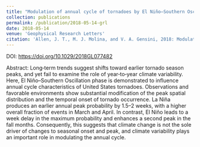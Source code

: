 ```yaml
---
title: "Modulation of annual cycle of tornadoes by El Niño–Southern Oscillation"
collection: publications
permalink: /publication/2018-05-14-grl
date: 2018-05-14
venue: 'Geophysical Research Letters'
citation: 'Allen, J. T., M. J. Molina, and V. A. Gensini, 2018: Modulation of annual cycle of tornadoes by El Niño–Southern Oscillation. <i>Geophysical Research Letters</i>. 45, 5708-5717.'
---
```


DOI: <https://doi.org/10.1029/2018GL077482>

Abstract: Long‐term trends suggest shifts toward earlier tornado season peaks, and yet fail to examine the role of year‐to‐year climate variability. Here, El Niño–Southern Oscillation phase is demonstrated to influence annual cycle characteristics of United States tornadoes. Observations and favorable environments show substantial modification of the peak spatial distribution and the temporal onset of tornado occurrence. La Niña produces an earlier annual peak probability by 1.5–2 weeks, with a higher overall fraction of events in March and April. In contrast, El Niño leads to a week delay in the maximum probability and enhances a second peak in the fall months. Consequently, this suggests that climate change is not the sole driver of changes to seasonal onset and peak, and climate variability plays an important role in modulating the annual cycle.
